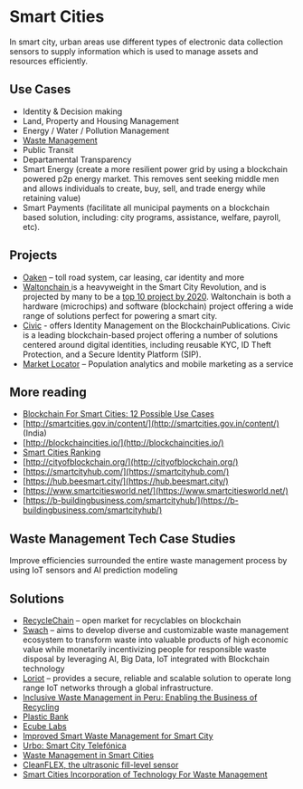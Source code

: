 # Smart Cities

In smart city, urban areas use different types of electronic data collection sensors to supply information which is used to manage assets and resources efficiently.

## Use Cases

* Identity & Decision making
* Land, Property and Housing Management
* Energy / Water / Pollution Management
* [Waste Management](asset-tracking/recyclechain.md)
* Public Transit
* Departamental Transparency
* Smart Energy  \(create a more resilient power grid by using a blockchain powered p2p energy market. This removes sent seeking middle men and allows individuals to create, buy, sell, and trade energy while retaining value\)
* Smart Payments \(facilitate all municipal payments on a blockchain based solution, including: city programs, assistance, welfare, payroll, etc\).

## Projects

* [Oaken](https://www.oakeninnovations.com/) – toll road system, car leasing, car identity and more
* [Waltonchain ](https://www.investinblockchain.com/why-wtc-long-term-investment/)is a heavyweight in the Smart City Revolution, and is projected by many to be a [top 10 project by 2020](https://www.investinblockchain.com/top-10-coins-in-2020/). Waltonchain is both a hardware \(microchips\) and software \(blockchain\) project offering a wide range of solutions perfect for powering a smart city.
* [Civic](https://www.civic.com/) - offers Identity Management on the BlockchainPublications. Civic is a leading blockchain-based project offering a number of solutions centered around digital identities, including reusable KYC, ID Theft Protection, and a Secure Identity Platform \(SIP\).
* [Market Locator](https://instarea.com/products/market-locator/) – Population analytics and mobile marketing as a service

## More reading

* [Blockchain For Smart Cities: 12 Possible Use Cases](https://www.disruptordaily.com/blockchain-use-cases-smart-cities/)
* [http://smartcities.gov.in/content/](http://smartcities.gov.in/content/) \(India\)
* [http://blockchaincities.io/](http://blockchaincities.io/)
* [Smart Cities Ranking](https://phys.org/news/2019-02-smart-cities-global-reveals.html)
* [http://cityofblockchain.org/](http://cityofblockchain.org/)
* [https://smartcityhub.com/](https://smartcityhub.com/)
* [https://hub.beesmart.city/](https://hub.beesmart.city/)
* [https://www.smartcitiesworld.net/](https://www.smartcitiesworld.net/)
* [https://b-buildingbusiness.com/smartcityhub/](https://b-buildingbusiness.com/smartcityhub/)



## Waste Management Tech Case Studies

Improve efficiencies surrounded the entire waste management process by using IoT sensors and AI prediction modeling

## Solutions

* [RecycleChain](asset-tracking/recyclechain.md) – open market for recyclables on blockchain
* [Swach](https://swachhcoin.com/) – aims to develop diverse and customizable waste management ecosystem to transform waste into valuable products of high economic value while monetarily incentivizing people for responsible waste disposal by leveraging AI, Big Data, IoT integrated with Blockchain technology
* [Loriot](https://www.beesmart.city/solutions/loriot-lorawan-network-server) – provides a secure, reliable and scalable solution to operate long range IoT networks through a global infrastructure.
* [Inclusive Waste Management in Peru: Enabling the Business of Recycling](https://www.mastercardcenter.org/insights/inclusive-waste-management-in-peru)
* [Plastic Bank](https://www.plasticbank.org/)
* [Ecube Labs](https://www.ecubelabs.com/)
* [Improved Smart Waste Management for Smart City](https://medium.com/inovatink/improved-smart-waste-management-for-smart-city-7387a11f6204)
* [Urbo: Smart City Telefónica](https://geographica.com/es/casosestudio/urbo-smart-city-telefonica/)
* [Waste Management in Smart Cities](https://www.smartcity.press/waste-management-in-smart-cities/)
* [CleanFLEX, the ultrasonic fill-level sensor](https://www.ecubelabs.com/ultrasonic-fill-level-sensor/)
* [Smart Cities Incorporation of Technology For Waste Management](https://hackernoon.com/smart-cities-incorporation-of-technology-for-waste-management-a8ebf22f5)

